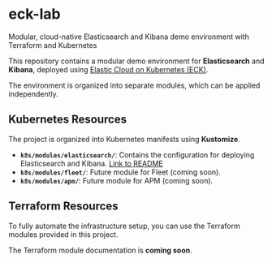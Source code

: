 # eck-lab
Modular, cloud-native Elasticsearch and Kibana demo environment with Terraform and Kubernetes

This repository contains a modular demo environment for **Elasticsearch** and **Kibana**, deployed using [Elastic Cloud on Kubernetes (ECK)](https://www.elastic.co/guide/en/cloud-on-k8s/current/index.html). 

The environment is organized into separate modules, which can be applied independently. 

## Kubernetes Resources

The project is organized into Kubernetes manifests using **Kustomize**.

- **`k8s/modules/elasticsearch/`**: Contains the configuration for deploying Elasticsearch and Kibana. [Link to README](k8s/modules/elasticsearch/README.md)
- **`k8s/modules/fleet/`**: Future module for Fleet (coming soon).
- **`k8s/modules/apm/`**: Future module for APM (coming soon).

## Terraform Resources

To fully automate the infrastructure setup, you can use the Terraform modules provided in this project. 

The Terraform module documentation is **coming soon**.
